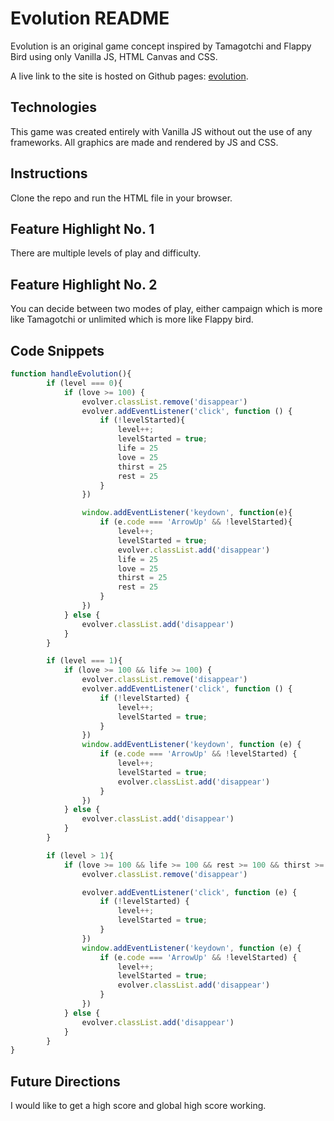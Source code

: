 # Evolution README

Evolution is an original game concept inspired by Tamagotchi and Flappy Bird using only Vanilla JS, HTML Canvas and CSS.

A live link to the site is hosted on Github pages: [evolution](https://ericathompson.github.io/evolution/).

## Technologies
This game was created entirely with Vanilla JS without out the use of any frameworks. All graphics are made and rendered by JS and CSS.

## Instructions
Clone the repo and run the HTML file in your browser. 

## Feature Highlight No. 1
There are multiple levels of play and difficulty.

## Feature Highlight No. 2
You can decide between two modes of play, either campaign which is more like Tamagotchi or unlimited which is more like Flappy bird.

## Code Snippets

```js
function handleEvolution(){
        if (level === 0){   
            if (love >= 100) {
                evolver.classList.remove('disappear')           
                evolver.addEventListener('click', function () {
                    if (!levelStarted){
                        level++;
                        levelStarted = true;
                        life = 25
                        love = 25
                        thirst = 25
                        rest = 25
                    }               
                })

                window.addEventListener('keydown', function(e){
                    if (e.code === 'ArrowUp' && !levelStarted){
                        level++;
                        levelStarted = true;
                        evolver.classList.add('disappear')
                        life = 25
                        love = 25
                        thirst = 25
                        rest = 25
                    }
                })
            } else {
                evolver.classList.add('disappear')
            }
        }

        if (level === 1){
            if (love >= 100 && life >= 100) {
                evolver.classList.remove('disappear')
                evolver.addEventListener('click', function () {
                    if (!levelStarted) {
                        level++;
                        levelStarted = true;
                    }
                })
                window.addEventListener('keydown', function (e) {
                    if (e.code === 'ArrowUp' && !levelStarted) {
                        level++;
                        levelStarted = true;
                        evolver.classList.add('disappear')
                    }
                })
            } else {
                evolver.classList.add('disappear')
            }
        }

        if (level > 1){
            if (love >= 100 && life >= 100 && rest >= 100 && thirst >= 100) {
                evolver.classList.remove('disappear')

                evolver.addEventListener('click', function (e) {
                    if (!levelStarted) {
                        level++;
                        levelStarted = true;
                    }
                })
                window.addEventListener('keydown', function (e) {
                    if (e.code === 'ArrowUp' && !levelStarted) {
                        level++;
                        levelStarted = true;
                        evolver.classList.add('disappear')
                    }
                })
            } else {
                evolver.classList.add('disappear')
            }
        }
}
```

## Future Directions
I would like to get a high score and global high score working.
